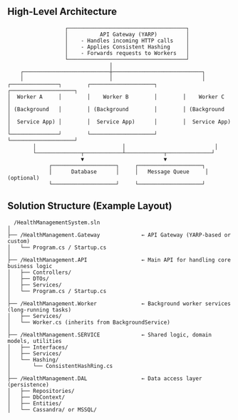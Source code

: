 <h2>High-Level Architecture</h2>
                      
                      ┌─────────────────────────────────────┐
                      │          API Gateway (YARP)         │
                      │    - Handles incoming HTTP calls    │
                      │    - Applies Consistent Hashing     │
                      │    - Forwards requests to Workers   │
                      └─────────────────────────────────────┘
                                    │
        ┌───────────────────────────┼────────────────────────────┐
        │                           │                            │
    ┌───────────────┐        ┌────────────────────┐        ┌────────────────────┐
    │  Worker A     │        │    Worker B        │        │    Worker C        │
    │ (Background   │        │ (Background        │        │ (Background        │
    │  Service App) │        │  Service App)      │        │  Service App)      │
    └───────────────┘        └────────────────────┘        └────────────────────┘
            │                           │                            │
            └──────────────┬────────────┴────────────┬──────────────┘
                           ▼                         ▼
                 ┌────────────────────┐     ┌────────────────────┐
                 │      Database      │     │   Message Queue     │ (optional)
                 └────────────────────┘     └────────────────────┘
<h2>Solution Structure (Example Layout)</h2>

      /HealthManagementSystem.sln
    │
    ├── /HealthManagement.Gateway             ← API Gateway (YARP-based or custom)
    │   └── Program.cs / Startup.cs
    │
    ├── /HealthManagement.API                 ← Main API for handling core business logic
    │   ├── Controllers/
    │   ├── DTOs/
    │   ├── Services/
    │   └── Program.cs / Startup.cs
    │
    ├── /HealthManagement.Worker              ← Background worker services (long-running tasks)
    │   ├── Services/
    │   └── Worker.cs (inherits from BackgroundService)
    │
    ├── /HealthManagement.SERVICE             ← Shared logic, domain models, utilities
    │   ├── Interfaces/
    │   ├── Services/
    │   └── Hashing/
    │       └── ConsistentHashRing.cs
    │
    ├── /HealthManagement.DAL                 ← Data access layer (persistence)
    │   ├── Repositories/
    │   ├── DbContext/
    │   ├── Entities/
    │   └── Cassandra/ or MSSQL/

